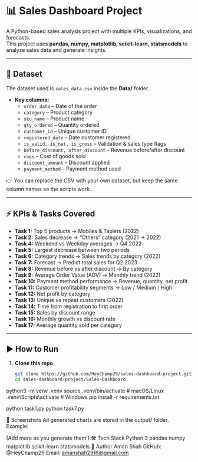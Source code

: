 # 📊 Sales Dashboard Project

A Python-based sales analysis project with multiple KPIs, visualizations, and forecasts.  
This project uses **pandas, numpy, matplotlib, scikit-learn, statsmodels** to analyze sales data and generate insights.

---

## 📂 Dataset
The dataset used is `sales_data.csv` inside the **Data/** folder.

- **Key columns:**
  - `order_date` – Date of the order
  - `category` – Product category
  - `sku_name` – Product name
  - `qty_ordered` – Quantity ordered
  - `customer_id` – Unique customer ID
  - `registered_date` – Date customer registered
  - `is_valid, is_net, is_gross` – Validation & sales type flags
  - `before_discount, after_discount` – Revenue before/after discount
  - `cogs` – Cost of goods sold
  - `discount_amount` – Discount applied
  - `payment_method` – Payment method used

👉 You can replace the CSV with your own dataset, but keep the same column names so the scripts work.

---

## ⚡ KPIs & Tasks Covered
- **Task 1:** Top 5 products → Mobiles & Tablets (2022)  
- **Task 2:** Sales decrease → “Others” category (2021 → 2022)  
- **Task 4:** Weekend vs Weekday averages → Q4 2022  
- **Task 5:** Largest decrease between two periods  
- **Task 6:** Category trends → Sales trends by category (2022)  
- **Task 7:** Forecast → Predict total sales for Q2 2023  
- **Task 8:** Revenue before vs after discount → By category  
- **Task 9:** Average Order Value (AOV) → Monthly trend (2022)  
- **Task 10:** Payment method performance → Revenue, quantity, net profit  
- **Task 11:** Customer profitability segments → Low / Medium / High  
- **Task 12:** Net profit by category  
- **Task 13:** Unique vs repeat customers (2022)  
- **Task 14:** Time from registration to first order  
- **Task 15:** Sales by discount range  
- **Task 16:** Monthly growth vs discount rate  
- **Task 17:** Average quantity sold per category  

---

## ▶️ How to Run

1. **Clone this repo**
   ```bash
   git clone https://github.com/HeyChamp29/sales-dashboard-project.git
   cd sales-dashboard-project/Sales-Dashboard

python3 -m venv .venv
source .venv/bin/activate   # macOS/Linux
.venv\Scripts\activate      # Windows
pip install -r requirements.txt

python task1.py
python task7.py

📸 Screenshots
All generated charts are stored in the output/ folder.
Example:

(Add more as you generate them!)
🛠 Tech Stack
Python 3
pandas
numpy
matplotlib
scikit-learn
statsmodels
👤 Author
Aman Shah
GitHub: @HeyChamp29
Email: amanshah2916@gmail.com


